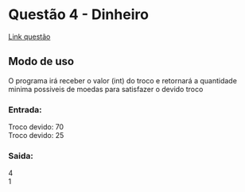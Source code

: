 # Questão 4 - Dinheiro
[Link questão](https://cs50xemportugues.github.io/2024/exercicios/1/cash.html)
## Modo de uso
O programa irá receber o valor (int) do troco e retornará a quantidade minima possiveis de moedas para satisfazer o devido troco
### Entrada:
Troco devido: 70 <br>
Troco devido: 25
### Saida:
4 <br>
1
